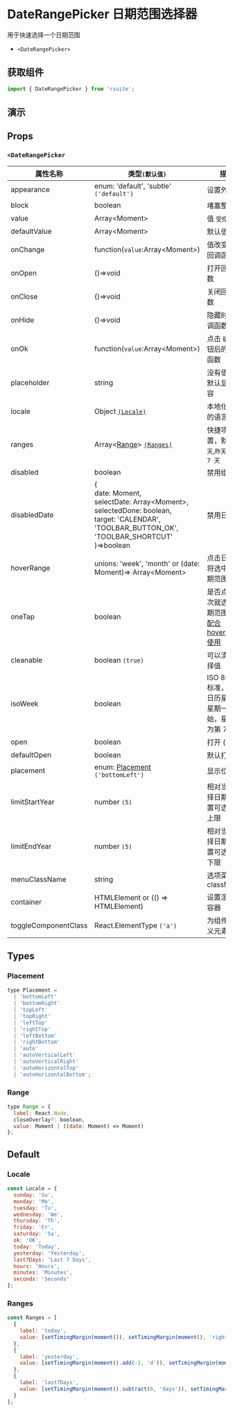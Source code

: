 # DateRangePicker 日期范围选择器

用于快速选择一个日期范围

* `<DateRangePicker>`

## 获取组件

```js
import { DateRangePicker } from 'rsuite';
```

## 演示

<!--{demo}-->

## Props

### `<DateRangePicker`

| 属性名称             | 类型`(默认值)`                                                                                                                                                           | 描述                                                            |
| -------------------- | ------------------------------------------------------------------------------------------------------------------------------------------------------------------------ | --------------------------------------------------------------- |
| appearance           | enum: 'default', 'subtle' `('default')`                                                                                                                                  | 设置外观                                                        |
| block                | boolean                                                                                                                                                                  | 堵塞整行                                                        |
| value                | Array&lt;Moment&gt;                                                                                                                                                      | 值 `受控`                                                       |
| defaultValue         | Array&lt;Moment&gt;                                                                                                                                                      | 默认值                                                          |
| onChange             | function(`value`:Array&lt;Moment&gt;)                                                                                                                                    | 值改变后的回调函数                                              |
| onOpen               | ()=>void                                                                                                                                                                 | 打开回调函数                                                    |
| onClose              | ()=>void                                                                                                                                                                 | 关闭回调函数                                                    |
| onHide               | ()=>void                                                                                                                                                                 | 隐藏时的回调函数                                                |
| onOk                 | function(`value`:Array&lt;Moment&gt;)                                                                                                                                    | 点击 `确定` 按钮后的回调函数                                    |
| placeholder          | string                                                                                                                                                                   | 没有值时候默认显示内容                                          |
| locale               | Object [`(Locale)`](#Locale)                                                                                                                                             | 本地化对应的语言描述                                            |
| ranges               | Array<[Range](#Range)> [`(Ranges)`](#Ranges)                                                                                                                             | 快捷项配置，默认 `今天`,`昨天`，`最近 7 天`                     |
| disabled             | boolean                                                                                                                                                                  | 禁用组件                                                        |
| disabledDate         | (<br/> date: Moment,<br/> selectDate: Array&lt;Moment&gt;,<br/> selectedDone: boolean, <br/> target: 'CALENDAR', 'TOOLBAR_BUTTON_OK', 'TOOLBAR_SHORTCUT' <br/>)=>boolean | 禁用日期                                                        |
| hoverRange           | unions: 'week', 'month' or (date: Moment)=> Array&lt;Moment&gt;                                                                                                          | 点击日期时将选中的日期范围                                      |
| oneTap               | boolean                                                                                                                                                                  | 是否点击一次就选定日期范围，可[配合 hoverRange 使用](#单击模式) |
| cleanable            | boolean `(true)`                                                                                                                                                         | 可以清除选择值                                                  |
| isoWeek              | boolean                                                                                                                                                                  | ISO 8601 标准， 每个日历星期从星期一开始，星期日为第 7 天       |
| open                 | boolean                                                                                                                                                                  | 打开 (受控)                                                     |
| defaultOpen          | boolean                                                                                                                                                                  | 默认打开                                                        |
| placement            | enum: [Placement](#Placement) `('bottomLeft')`                                                                                                                           | 显示位置                                                        |
| limitStartYear       | number `(5)`                                                                                                                                                             | 相对当前选择日期，设置可选年份上限                              |
| limitEndYear         | number `(5)`                                                                                                                                                             | 相对当前选择日期，设置可选年份下限                              |
| menuClassName        | string                                                                                                                                                                   | 选项菜单的 className                                            |
| container            | HTMLElement or (() => HTMLElement)                                                                                                                                       | 设置渲染的容器                                                  |
| toggleComponentClass | React.ElementType `('a')`                                                                                                                                                | 为组件自定义元素类型                                            |
## Types

### Placement

```js
type Placement =
  | 'bottomLeft'
  | 'bottomRight'
  | 'topLeft'
  | 'topRight'
  | 'leftTop'
  | 'rightTop'
  | 'leftBottom'
  | 'rightBottom'
  | 'auto'
  | 'autoVerticalLeft'
  | 'autoVerticalRight'
  | 'autoHorizontalTop'
  | 'autoHorizontalBottom';
```

### Range

```js
type Range = {
  label: React.Node,
  closeOverlay?: boolean,
  value: Moment | ((date: Moment) => Moment)
};
```

## Default

### Locale

```js
const Locale = {
  sunday: 'Su',
  monday: 'Mo',
  tuesday: 'Tu',
  wednesday: 'We',
  thursday: 'Th',
  friday: 'Fr',
  saturday: 'Sa',
  ok: 'OK',
  today: 'Today',
  yesterday: 'Yesterday',
  last7Days: 'Last 7 Days',
  hours: 'Hours',
  minutes: 'Minutes',
  seconds: 'Seconds'
};
```

### Ranges

```js
const Ranges = [
  {
    label: 'today',
    value: [setTimingMargin(moment()), setTimingMargin(moment(), 'right')]
  },
  {
    label: 'yesterday',
    value: [setTimingMargin(moment().add(-1, 'd')), setTimingMargin(moment().add(-1, 'd'), 'right')]
  },
  {
    label: 'last7Days',
    value: [setTimingMargin(moment().subtract(6, 'days')), setTimingMargin(moment(), 'right')]
  }
];
```
